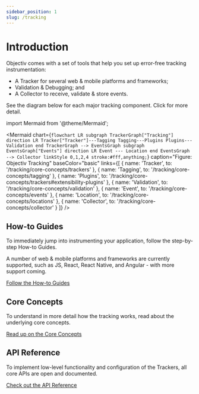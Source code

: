 ```yaml
---
sidebar_position: 1
slug: /tracking
---
```


# Introduction

Objectiv comes with a set of tools that help you set up error-free tracking instrumentation:
* A Tracker for several web & mobile platforms and frameworks;
* Validation & Debugging; and
* A Collector to receive, validate & store events.

See the diagram below for each major tracking component. Click for more detail.

import Mermaid from '@theme/Mermaid';

<Mermaid chart={`
	flowchart LR
    subgraph TrackerGraph["Tracking"]
      direction LR
      Tracker["Tracker"]---Tagging
      Tagging---Plugins
      Plugins---Validation
    end
    TrackerGraph --> EventsGraph
    subgraph EventsGraph["Events"]
      direction LR
      Event --- Location
    end
    EventsGraph --> Collector
    linkStyle 0,1,2,4 stroke:#fff,anything;
`} 
  caption="Figure: Objectiv Tracking" 
  baseColor="basic" 
  links={[
    { name: 'Tracker', to: '/tracking/core-concepts/trackers' },
    { name: 'Tagging', to: '/tracking/core-concepts/tagging' },
    { name: 'Plugins', to: '/tracking/core-concepts/trackers#extensibility-plugins' },
    { name: 'Validation', to: '/tracking/core-concepts/validation' },
    { name: 'Event', to: '/tracking/core-concepts/events' },
    { name: 'Location', to: '/tracking/core-concepts/locations' },
    { name: 'Collector', to: '/tracking/core-concepts/collector' }
  ]}
/>

## How-to Guides
To immediately jump into instrumenting your application, follow the step-by-step How-to Guides.

A number of web & mobile platforms and frameworks are currently supported, such as JS, React, React Native, 
and Angular - with more support coming.

[Follow the How-to Guides](/tracking/how-to-guides/overview.md)

## Core Concepts
To understand in more detail how the tracking works, read about the underlying core concepts.

[Read up on the Core Concepts](/tracking/core-concepts/overview.md)

## API Reference
To implement low-level functionality and configuration of the Trackers, all core APIs are open and documented. 

[Check out the API Reference](/tracking/api-reference/overview.mdx)